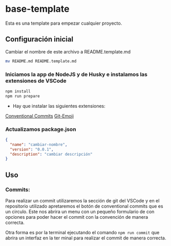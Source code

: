 # base-template

Esta es una template para empezar cualquier proyecto.

## Configuración inicial

Cambiar el nombre de este archivo a README.template.md

```bash
mv README.md README.template.md
```

### Iniciamos la app de NodeJS y de Husky e instalamos las extensiones de VSCode

```bash
npm install
npm run prepare
```

- Hay que instalar las siguientes extensiones:

[Conventional Commits](https://marketplace.visualstudio.com/items?itemName=vivaxy.vscode-conventional-commits)
[Git-Emoji](https://marketplace.visualstudio.com/items?itemName=git-emoji.vscode-git-emoji)

### Actualizamos package.json

```json
{
  "name": "cambiar-nombre",
  "version": "0.0.1",
  "description": "cambiar descripción"
}
```

## Uso

### Commits:

Para realizar un commit utilizaremos la sección de git del VSCode y en el repositorio utilizado apretaremos el botón de conventional commits que es un circulo. Este nos abrira un menu con un pequeño formulario de con opciones para poder hacer el commit con la convención de manera correcta.

Otra forma es por la terminal ejecutando el comando `npm run commit` que abrira un interfaz en la ter minal para realizar el commit de manera correcta.